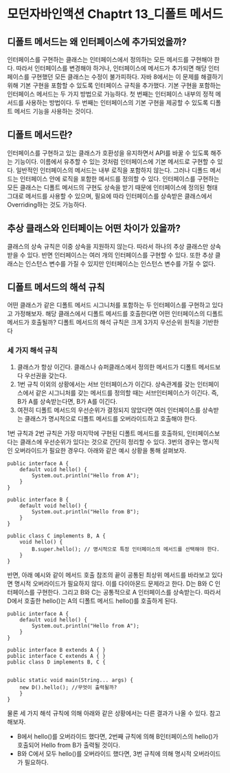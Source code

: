 
# 모던자바인액션 Chaptrt 13_디폴트 메서드

## 디폴트 메서드는 왜 인터페이스에 추가되었을까?

인터페이스를 구현하는 클래스는 인터페이스에서 정의하는 모든 메서드를 구현해야 한다. 따라서 인터페이스를 변경해야 하거나, 인터페이스에 메서드가 추가되면 해당 인터페이스를 구현했던 모든 클래스는 수정이 불가피하다. 자바 8에서는 이 문제를 해결하기 위해 기본 구현을 포함할 수 있도록 인터페이스 규칙을 추가했다. 기본 구현을 포함하는 인터페이스 메서드는 두 가지 방법으로 가능하다. 첫 번째는 인터페이스 내부의 정적 메서드를 사용하는 방법이다. 두 번째는 인터페이스의 기본 구현을 제공할 수 있도록 디폴트 메서드 기능을 사용하는 것이다.


## 디폴트 메서드란?

인터페이스를 구현하고 있는 클래스가 호환성을 유지하면서 API를 바꿀 수 있도록 해주는 기능이다. 이름에서 유추할 수 있는 것처럼 인터페이스에 기본 메서드로 구현할 수 있다. 일반적인 인터페이스의 메서드는 내부 로직을 포함하지 않는다. 그러나 디폴드 메서드는 인터페이스 안에 로직을 포함한 메서드를 정의할 수 있다. 인터페이스를 구현하는 모든 클래스는 디폴트 메서드의 구현도 상속을 받기 때문에 인터페이스에 정의된 형태 그대로 메서드를 사용할 수 있으며, 필요에 따라 인터페이스를 상속받은 클래스에서 Overriding하는 것도 가능하다.



## 추상 클래스와 인터페이는 어떤 차이가 있을까?

클래스의 상속 규칙은 이중 상속을 지원하지 않는다. 따라서 하나의 추상 클래스만 상속 받을 수 있다. 반면 인터페이스는 여러 개의 인터페이스를 구현할 수 있다. 또한 추상 클래스는 인스턴스 변수를 가질 수 있지만 인터페이스는 인스턴스 변수를 가질 수 없다.


## 디폴트 메서드의 해석 규칙

어떤 클래스가 같은 디폴트 메서드 시그니처를 포함하는 두 인터페이스를 구현하고 있다고 가정해보자. 해당 클래스에서 디폴트 메서드를 호출한다면 어떤 인터페이스의 디폴트 메서드가 호출될까? 디폴트 메서드의 해석 규칙은 크게 3가지 우선순위 원칙을 기반한다

### 세 가지 해석 규칙

1. 클래스가 항상 이긴다. 클래스나 슈퍼클래스에서 정의한 메서드가 디폴트 메서드보다 우선권을 갖는다.
2. 1번 규칙 이외의 상황에서는 서브 인터페이스가 이긴다. 상속관계를 갖는 인터페이스에서 같은 시그니처를 갖는 메서드를 정의할 때는 서브인터페이스가 이긴다. 즉, B가 A를 상속받는다면, B가 A를 이긴다.
3. 여전히 디폴트 메서드의 우선순위가 결정되지 않았다면 여러 인터페이스를 상속받는 클래스가 명시적으로 디폴트 메서드를 오버라이드하고 호출해야 한다.

1번 규칙과 2번 규칙은 가장 마지막에 구현된 디폴트 메서드를 호출하되, 인터페이스보다는 클래스에 우선순위가 있다는 것으로 간단히 정리할 수 있다. 3번의 경우는 명시적인 오버라이드가 필요한 경우다. 아래와 같은 예시 상황을 통해 살펴보자.

```
public interface A {
	default void hello() {
		System.out.println("Hello from A");
	}
}

public interface B {
	default void hello() {
		System.out.println("Hello from B");
	}
}

public class C implements B, A {
	void hello() {
		B.super.hello(); // 명시적으로 특정 인터페이스의 메서드를 선택해야 한다.
	}
}
```

반면, 아래 예시와 같이 메서드 호출 참조의 끝이 공통된 최상위 메서드를 바라보고 있다면 명시적 오버라이드가 필요하지 않다. 이를 다이아몬드 문제라고 한다.  D는 B와 C 인터페이스를 구현한다. 그리고 B와 C는 공통적으로 A 인터페이스를 상속받는다. 따라서 D에서 호출한 hello()는 A의 디폴트 메서드  hello()를 호출하게 된다.

```
public interface A {
	default void hello() {
		System.out.println("Hello from A");
	}
}

public interface B extends A { }
public interface C extends A { }
public class D implements B, C {


public static void main(String... args) {
	new D().hello(); //무엇이 출력될까?
	}
} 
```

물론 세 가지 해석 규칙에 의해 아래와 같은 상황에서는 다른 결과가 나올 수 있다. 참고해보자.
- B에서 hello()를 오버라이드 했다면, 2번째 규칙에 의해 B인터페이스의 hello()가 호출되어 Hello from B가 출력될 것이다.
- B와 C에서 모두 hello()를 오버라이드 했다면, 3번 규칙에 의해 명시적 오버라이드가 필요하다.